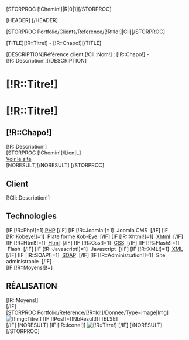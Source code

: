 [STORPROC [!Chemin!]|R|0|1][/STORPROC]

[HEADER]
	<link rel="canonical" href="[!Domaine!]/[!Lien!]" />
[/HEADER]

[STORPROC Portfolio/Clients/Reference/[!R::Id!]|Cli][/STORPROC]

[TITLE][!R::Titre!] - [!R::Chapo!][/TITLE]

[DESCRIPTION]Référence client [!Cli::Nom!] : [!R::Chapo!] - [!R::Description!][/DESCRIPTION]

<div id="headerRefs" class="articleHeader" [IF [!Et::CodeCouleur!]]style="background-color:[!Et::CodeCouleur!];"[/IF] >
	<div class="container"><h1>[!R::Titre!]</h1></div>
</div>

<div class="FicheReference container">
	<div class="row"><div class="col-md-12">
	 	<h1>[!R::Titre!]</h1>	
		<h2>[!R::Chapo!]</h2>
		<div class="Description">[!R::Description!]</div>
	</div></div>
	<div class="row">
		[STORPROC [!Chemin!]/Lien|L]
			<div class="col-md-12">
				<a href="[IF [!L::URL!]~http][!L::URL!][ELSE]http://[!L::URL!][/IF]" title="Voir le site internet [!R::Titre!]" class="WebSite" onclick="window.open(this.href); return false;" [IF [!L::NoFollow!]] rel="nofollow"[/IF]>Voir le site </a></div>
			[NORESULT][/NORESULT]				
		[/STORPROC]
	</div>
	<div class="row"><div class="col-md-12">
		<h2>Client</h2>
	</div></div>
	<div class="row"><div class="col-md-12">
		<h3[!Cli::Nom!]</h3>
	</div></div>
	<div class="row"><div class="col-md-12">
		[!Cli::Description!]
	</div></div>
	<div class="row"><div class="col-md-12">
		<h2>Technologies</h2>
	</div></div>
	<div class="row"><div class="col-md-12">
		[IF [!R::Php!]=1]
			<acronym title="Personal Home Page">PHP</acronym>
		[/IF]
		[IF [!R::Joomla!]=1]
			&nbsp;Joomla CMS&nbsp;
		[/IF]
		[IF [!R::Kobeye!]=1]
			&nbsp;Plate forme Kob-Eye&nbsp;
		[/IF]
		[IF [!R::Xhtml!]=1]
			&nbsp;<acronym title="eXtensible HyperText Markup Language">Xhtml</acronym>&nbsp;
		[/IF]
		[IF [!R::Html!]=1]
			&nbsp;<acronym title="HyperText Markup Language">Html</acronym>&nbsp;
		[/IF]
		[IF [!R::Css!]=1]
			&nbsp;<acronym title="Cascading Style Sheets">CSS</acronym>&nbsp;
		[/IF]
		[IF [!R::Flash!]=1]
			&nbsp;Flash&nbsp;
		[/IF]
		[IF [!R::Javascript!]=1]
			&nbsp;Javascript&nbsp;
		[/IF]
		[IF [!R::XML!]=1]
			&nbsp;<acronym title="Extensible Markup Language">XML</acronym>&nbsp;
		[/IF]
		[IF [!R::SOAP!]=1]
			&nbsp;<acronym title="Simple Object Access Protocol">SOAP</acronym>&nbsp;
		[/IF]
		[IF [!R::Administration!]=1]
			&nbsp;Site administrable&nbsp;
		[/IF]
	</div></div>
	[IF [!R::Moyens!]!=]
		<div class="row"><div class="col-md-12">
			<h2>R&Eacute;ALISATION</h2>
		</div></div>
		<div class="row"><div class="col-md-12">
			[!R::Moyens!]
		</div></div>
	[/IF]
	<div class="row"><div class="col-md-12">
		[STORPROC Portfolio/Reference/[!R::Id!]/Donnee/Type=image|Img]
			<img src="/[!Img::Url!]" alt="[!Img::Titre!]" class="img-responsive"  />
			[IF [!Pos!]=[!NbResult!]]
			[ELSE]
				<br />
			[/IF]
			[NORESULT]
				[IF [!R::Icone!]]
					<img src="/[!R::Icone!]" alt="[!R::Titre!]" class="img-responsive" />
				[/IF]
			[/NORESULT]
		[/STORPROC]
	</div></div>
</div>